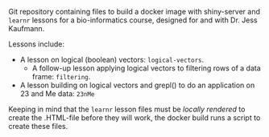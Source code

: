 Git repository containing files to build a docker image with shiny-server and `learnr` lessons for a bio-informatics course, designed for and with Dr. Jess Kaufmann.

Lessons include:

* A lesson on logical (boolean) vectors: `logical-vectors`.
    * A follow-up lesson applying logical vectors to filtering rows of a data frame: `filtering`.
* A lesson building on logical vectors and grepl() to do an application on 23 and Me data: `23nMe`

Keeping in mind that the `learnr` lesson files must be *locally rendered* to create the .HTML-file before they will work, the docker build runs a script to create these files.
